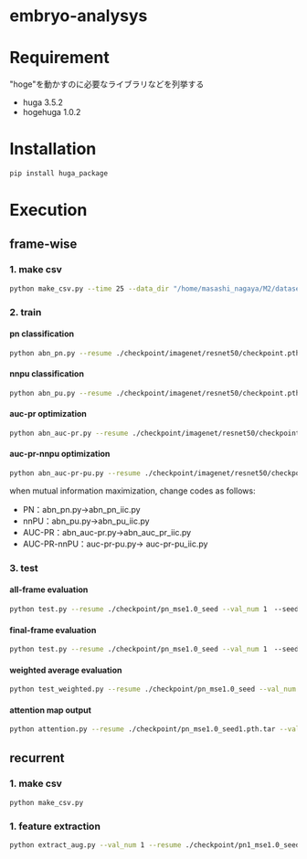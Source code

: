 # embryo-analysys

 
# Requirement
 
"hoge"を動かすのに必要なライブラリなどを列挙する
 
* huga 3.5.2
* hogehuga 1.0.2
 
# Installation
 
```bash
pip install huga_package
```
 
# Execution

## frame-wise
### 1. make csv
```bash
python make_csv.py --time 25 --data_dir "/home/masashi_nagaya/M2/dataset_9_08/all/"
```

### 2. train

#### pn classification
```bash
python abn_pn.py --resume ./checkpoint/imagenet/resnet50/checkpoint.pth.tar --val_num 1 --manualSeed 1 –a resnet50 
```

#### nnpu classification
```bash
python abn_pu.py --resume ./checkpoint/imagenet/resnet50/checkpoint.pth.tar --val_num 1 --manualSeed 1 –a resnet50
```

#### auc-pr optimization
```bash
python abn_auc-pr.py --resume ./checkpoint/imagenet/resnet50/checkpoint.pth.tar --val_num 1 --manualSeed 1 –a resnet50
```

#### auc-pr-nnpu optimization
```bash
python abn_auc-pr-pu.py --resume ./checkpoint/imagenet/resnet50/checkpoint.pth.tar --val_num 1 --manualSeed 1 –a resnet50
```

when mutual information maximization, change codes as follows: 
 - PN：abn_pn.py→abn_pn_iic.py
 - nnPU：abn_pu.py→abn_pu_iic.py
 - AUC-PR：abn_auc-pr.py→abn_auc_pr_iic.py
 - AUC-PR-nnPU：auc-pr-pu.py→ auc-pr-pu_iic.py

### 3. test
#### all-frame evaluation
```bash
python test.py --resume ./checkpoint/pn_mse1.0_seed --val_num 1　--seed_number 5 --mode pn --eval all
```
#### final-frame evaluation
```bash
python test.py --resume ./checkpoint/pn_mse1.0_seed --val_num 1　--seed_number 5 --mode pn --eval last
```
#### weighted average evaluation
```bash
python test_weighted.py --resume ./checkpoint/pn_mse1.0_seed --val_num 1 --seed_number 5 --mode pn
```
#### attention map output
```bash
python attention.py --resume ./checkpoint/pn_mse1.0_seed1.pth.tar --val_num 1 --test_mode pn
```

## recurrent
### 1. make csv
```bash
python make_csv.py
```
### 1. feature extraction
```bash
python extract_aug.py --val_num 1 --resume ./checkpoint/pn1_mse1.0_seed1.pth.tar 
```

